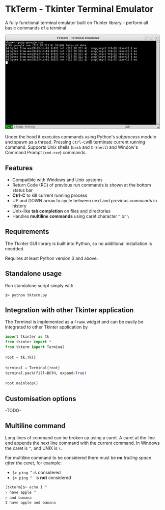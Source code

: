 # TkTerm - Tkinter Terminal Emulator
A fully functional terminal emulator built on Tkinter library - perform all basic commands of a terminal

<p align="center">
<img src="img/snapshot1.png">
</p>

Under the hood it executes commands using Python's *subprocess* module and spawn as a thread. Pressing `Ctrl-C`will terminate current running command. Supports Unix shells (`bash` and `C-Shell`) and Window's Command Prompt (`cmd.exe`) commands. 

## Features
- Compatible with Windows and Unix systems
- Return Code (RC) of previous run commands is shown at the bottom status bar
- **Ctrl-C** to kill current running process
- UP and DOWN arrow to cycle between next and previous commands in history
- Unix-like **tab completion** on files and directories
- Handles **multiline commands** using caret character `^` or `\`

## Requirements
The Tkinter GUI library is built into Python, so no additional installation is needded.

Requires at least Python version 3 and above.

## Standalone usage
Run standalone script simply with
```shell
$> python tkterm.py
```

## Integration with other Tkinter application
The Terminal is implemented as a `Frame` widget and can be easily be integrated to other Tkinter application by

```python
import tkinter as tk
from tkinter import *
from tkterm import Terminal

root = tk.Tk()

terminal = Terminal(root)
terminal.pack(fill=BOTH, expand=True)

root.mainloop()
```

## Customisation options
-TODO-

## Multiline command
Long lines of command can be broken up using a caret. A caret at the line end appends the next line command with the current command.
In Windows the caret is `^`, and UNIX is `\`.

For multiline command to be considered there must be ***no** trailing space after the caret*, for example:

- `$> ping ^` is considered
- `$> ping ^ ` is **not** considered



```bash
[tkterm]$> echo I ^
> have apple ^
> and banana
I have apple and banana
```

